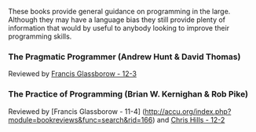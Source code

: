 These books provide general guidance on programming in the large. Although they may have a language bias they still provide plenty of information that would by useful to anybody looking to improve their programming skills.

### The Pragmatic Programmer (Andrew Hunt & David Thomas)

Reviewed by [Francis Glassborow - 12-3](http://accu.org/index.php?module=bookreviews&func=search&rid=1148)


### The Practice of Programming (Brian W. Kernighan & Rob Pike)
Reviewed by [Francis Glassborow - 11-4] (http://accu.org/index.php?module=bookreviews&func=search&rid=166) and [Chris Hills - 12-2](http://accu.org/index.php?module=bookreviews&func=search&rid=419)
